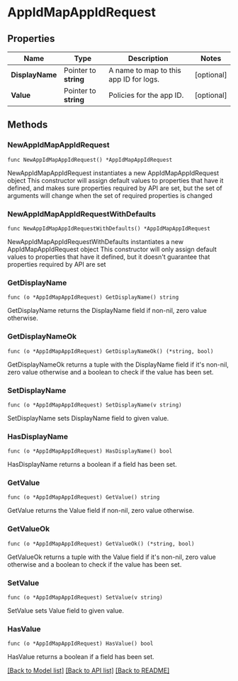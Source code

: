 # AppIdMapAppIdRequest

## Properties

Name | Type | Description | Notes
------------ | ------------- | ------------- | -------------
**DisplayName** | Pointer to **string** | A name to map to this app ID for logs. | [optional] 
**Value** | Pointer to **string** | Policies for the app ID. | [optional] 

## Methods

### NewAppIdMapAppIdRequest

`func NewAppIdMapAppIdRequest() *AppIdMapAppIdRequest`

NewAppIdMapAppIdRequest instantiates a new AppIdMapAppIdRequest object
This constructor will assign default values to properties that have it defined,
and makes sure properties required by API are set, but the set of arguments
will change when the set of required properties is changed

### NewAppIdMapAppIdRequestWithDefaults

`func NewAppIdMapAppIdRequestWithDefaults() *AppIdMapAppIdRequest`

NewAppIdMapAppIdRequestWithDefaults instantiates a new AppIdMapAppIdRequest object
This constructor will only assign default values to properties that have it defined,
but it doesn't guarantee that properties required by API are set

### GetDisplayName

`func (o *AppIdMapAppIdRequest) GetDisplayName() string`

GetDisplayName returns the DisplayName field if non-nil, zero value otherwise.

### GetDisplayNameOk

`func (o *AppIdMapAppIdRequest) GetDisplayNameOk() (*string, bool)`

GetDisplayNameOk returns a tuple with the DisplayName field if it's non-nil, zero value otherwise
and a boolean to check if the value has been set.

### SetDisplayName

`func (o *AppIdMapAppIdRequest) SetDisplayName(v string)`

SetDisplayName sets DisplayName field to given value.

### HasDisplayName

`func (o *AppIdMapAppIdRequest) HasDisplayName() bool`

HasDisplayName returns a boolean if a field has been set.

### GetValue

`func (o *AppIdMapAppIdRequest) GetValue() string`

GetValue returns the Value field if non-nil, zero value otherwise.

### GetValueOk

`func (o *AppIdMapAppIdRequest) GetValueOk() (*string, bool)`

GetValueOk returns a tuple with the Value field if it's non-nil, zero value otherwise
and a boolean to check if the value has been set.

### SetValue

`func (o *AppIdMapAppIdRequest) SetValue(v string)`

SetValue sets Value field to given value.

### HasValue

`func (o *AppIdMapAppIdRequest) HasValue() bool`

HasValue returns a boolean if a field has been set.


[[Back to Model list]](../README.md#documentation-for-models) [[Back to API list]](../README.md#documentation-for-api-endpoints) [[Back to README]](../README.md)


